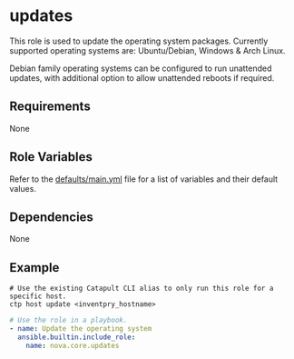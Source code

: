 # updates

This role is used to update the operating system packages. Currently supported operating systems are: Ubuntu/Debian, Windows & Arch Linux.

Debian family operating systems can be configured to run unattended updates, with additional option to allow unattended reboots if required.

## Requirements

None

## Role Variables

Refer to the [defaults/main.yml](https://github.com/ClarifiedSecurity/nova.core/blob/main/nova/core/roles/updates/defaults/main.yml) file for a list of variables and their default values.

## Dependencies

None

## Example

```shell
# Use the existing Catapult CLI alias to only run this role for a specific host.
ctp host update <inventpry_hostname>
```

```yml
# Use the role in a playbook.
- name: Update the operating system
  ansible.builtin.include_role:
    name: nova.core.updates
```
